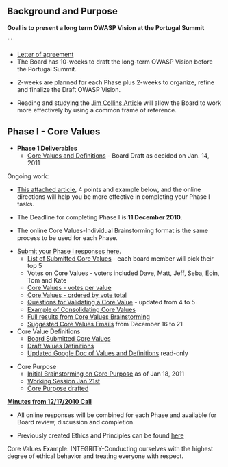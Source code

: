 ## Background and Purpose

**Goal is to present a long term OWASP Vision at the Portugal Summit**

'''

  - [Letter of
    agreement](http://www.owasp.org/images/2/27/Tesauro_contract.pdf)
  - The Board has 10-weeks to draft the long-term OWASP Vision before
    the Portugal Summit.

<!-- end list -->

  - 2-weeks are planned for each Phase plus 2-weeks to organize, refine
    and finalize the Draft OWASP Vision.

<!-- end list -->

  - Reading and studying the [Jim Collins
    Article](http://www.owasp.org/images/1/1b/Building_Your_Company%27s_Vision_-_Jim_Collins.pdf)
    will allow the Board to work more effectively by using a common
    frame of reference.

## Phase I - Core Values

  - **Phase 1 Deliverables**
      - [Core Values and
        Definitions](Core_Values_and_Definitions "wikilink") - Board
        Draft as decided on Jan. 14, 2011

Ongoing work:

  - [This attached
    article](http://www.owasp.org/images/1/1b/Building_Your_Company%27s_Vision_-_Jim_Collins.pdf),
    4 points and example below, and the online directions will help you
    be more effective in completing your Phase I tasks.

<!-- end list -->

  - The Deadline for completing Phase I is **11 December 2010**.

<!-- end list -->

  - The online Core Values-Individual Brainstorming format is the same
    process to be used for each Phase.

<!-- end list -->

  - [Submit your Phase I responses
    here](https://spreadsheets.google.com/viewform?formkey=dFQzTFBNNldleUVYZXB0OXFMckFRR0E6MQ).
      - [List of Submitted Core
        Values](List_of_Submitted_Core_Values "wikilink") - each board
        member will pick their top 5
      - Votes on Core Values - voters included Dave, Matt, Jeff, Seba,
        Eoin, Tom and Kate
      - [Core Values - votes per
        value](Core_Values_-_votes_per_value "wikilink")
      - [Core Values - ordered by vote
        total](Core_Values_-_ordered_by_vote_total "wikilink")
      - [Questions for Validating a Core
        Value](Questions_for_Validating_a_Core_Value "wikilink") -
        updated from 4 to 5
      - [Example of Consolidating Core
        Values](Example_of_Consolidating_Core_Values "wikilink")
      - [Full results from Core Values
        Brainstorming](Full_results_from_Core_Values_Brainstorming "wikilink")
      - [Suggested Core Values
        Emails](Suggested_Core_Values_Emails "wikilink") from December
        16 to 21
  - Core Value Definitions
      - [Board Submitted Core
        Values](Board_Submitted_Core_Values "wikilink")
      - [Draft Values Definitions](Draft_Values_Definitions "wikilink")
      - [Updated Google Doc of Values and
        Definitions](https://docs.google.com/document/pub?id=1EbQ17h_G7HOAmnGxtf_dvZyjln9AGQcbXBzCJnNpA2M)
        read-only

<!-- end list -->

  - Core Purpose
      - [Initial Brainstorming on Core
        Purpose](Initial_Brainstorming_on_Core_Purpose "wikilink") as of
        Jan 18, 2011
      - [Working Session
        Jan 21st](https://docs.google.com/document/d/14AEVy2vxY9m8yFaHdK9e-lvQtusntRXZ4CUATRCGmIY/edit?hl=en&authkey=CPDWrJ0M)
      - [Core Purpose
        drafted](https://docs.google.com/document/d/14AEVy2vxY9m8yFaHdK9e-lvQtusntRXZ4CUATRCGmIY/edit?hl=en&authkey=CPDWrJ0M)

**[Minutes from 12/17/2010
Call](Minutes_from_12/17/2010_Call "wikilink")**

  - All online responses will be combined for each Phase and available
    for Board review, discussion and completion.

<!-- end list -->

  - Previously created Ethics and Principles can be found
    [here](http://www.owasp.org/index.php/About_OWASP)

Core Values Example: INTEGRITY-Conducting ourselves with the highest
degree of ethical behavior and treating everyone with respect.